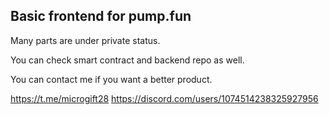 ## Basic frontend for pump.fun

Many parts are under private status.

You can check smart contract and backend repo as well.

You can contact me if you want a better product.

https://t.me/microgift28
https://discord.com/users/1074514238325927956
